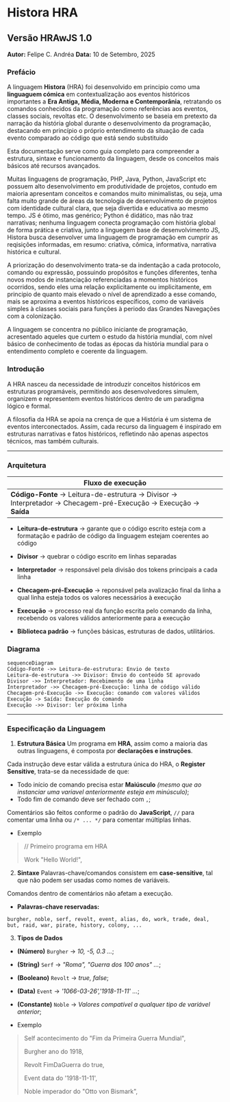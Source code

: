 # Histora HRA
## Versão HRAwJS 1.0
**Autor:** Felipe C. Andréa
**Data:** 10 de Setembro, 2025

### Prefácio
A linguagem **Histora** (HRA) foi desenvolvido em principio como uma **linguaguem cómica** em contextualização aos eventos históricos importantes 
a **Era Antiga, Média, Moderna e Contemporânia**, 
retratando os comandos conhecidos da programação como referências aos eventos, classes sociais, revoltas etc. O desenvolvimento se baseia 
em pretexto da narração da história global durante o desenvolvimento da programação, destacando em princípio o próprio entendimento da situação
de cada evento comparado ao código que está sendo substituido

Esta documentação serve como guia completo para compreender a estrutura, sintaxe e funcionamento da linguagem, desde os conceitos mais básicos até recursos avançados.

Muitas linguagens de programação, PHP, Java, Python, JavaScript etc possuem alto desenvolvimento em produtividade de projetos, contudo em maioria apresentam conceitos e comandos muito minimalistas, ou seja, uma falta muito grande de áreas da tecnologia de desenvolvimento de projetos com identidade cultural clara, que seja divertida e educativa ao mesmo tempo. JS é ótimo, mas genérico; Python é didático, mas não traz narrativas; nenhuma linguagem conecta programação com história global de forma prática e criativa, junto a linguegem base de desenvolvimento JS, Histora busca desenvolver uma linguagem de programação em cumprir as reqisições informadas, em resumo: criativa, cômica, informativa, narrativa histórica e cultural.

A priorização do desenvolvimento trata-se da indentação a cada protocolo, comando ou expressão, possuindo propósitos e funções diferentes, tenha novos modos de instanciação referenciadas a momentos históricos ocorridos, sendo eles uma relação explicitamente ou implicitamente, em principio de quanto mais elevado o nível de aprendizado a esse comando, mais se aproxima a eventos históricos específicos, como de variáveis simples à classes sociais para funções à periodo das Grandes Navegações com a colonização.

A linguagem se concentra no público iniciante de programação, acresentado aqueles que curtem o estudo da história mundial, com nível básico de conhecimento de todas as épocas da história mundial para o entendimento completo e coerente da linguagem.

### Introdução
A HRA nasceu da necessidade de introduzir conceitos históricos em estruturas programáveis, permitindo aos desenvolvedores simulem, organizem e representem eventos históricos dentro de um paradigma lógico e formal. 

A filosofia da HRA se apoia na crença de que a História é um sistema de eventos interconectados. Assim, cada recurso da linguagem é inspirado em estruturas narrativas e fatos históricos, refletindo não apenas aspectos técnicos, mas também culturais.

__________________

### Arquitetura


| Fluxo de execução |
|-------------------|
| **Código-Fonte** → Leitura-de-estrutura → Divisor → Interpretador → Checagem-pré-Execução → Execução → **Saída**|

* **Leitura-de-estrutura** → garante que o código escrito esteja com a formatação e padrão de código da linguagem estejam coerentes ao código

* **Divisor** → quebrar o código escrito em linhas separadas

* **Interpretador** → responsável pela divisão dos tokens principais a cada linha

* **Checagem-pré-Execução** → reponsável pela avalização final da linha a qual linha esteja todos os valores necessários à execução

* **Execução** → processo real da função escrita pelo comando da linha, recebendo os valores válidos anteriormente para a execução

* **Biblioteca padrão** → funções básicas, estruturas de dados, utilitários.


### Diagrama

```mermaid
sequenceDiagram
Código-Fonte ->> Leitura-de-estrutura: Envio de texto
Leitura-de-estrutura ->> Divisor: Envio do conteúdo SE aprovado
Divisor ->> Interpretador: Recebimento de uma linha
Interpretador ->> Checagem-pré-Execução: linha de código válido
Checagem-pré-Execução ->> Execução: comando com valores válidos
Execução -> Saída: Execução do comando
Execução ->> Divisor: ler próxima linha

```

__________________

### Especificação da Linguagem

1. **Estrutura Básica**
Um programa em **HRA**, assim como a maioria das outras linguagens, é composta por **declarações e instruções**.

Cada instrução deve estar válida a estrutura única do HRA, o **Register Sensitive**, trata-se da necessidade de que:
* Todo início de comando precisa estar **Maiúsculo** *(mesmo que ao instanciar uma variavel anteriormente esteja em minúsculo)*;
* Todo fim de comando deve ser fechado com `,`;

Comentários são feitos conforme o padrão do **JavaScript**, `//` para comentar uma linha ou `/* ... */` para comentar múltiplas linhas.

* Exemplo
> // Primeiro programa em HRA
> 
> Work "Hello World!",

2. **Sintaxe**
Palavras-chave/comandos consistem em **case-sensitive**, tal que não podem ser usadas como nomes de variáveis.

Comandos dentro de comentários não afetam a execução.

* **Palavras-chave reservadas:**

`burgher, noble, serf, revolt, event, alias, do, work, trade, deal, but, raid, war, pirate, history, colony, ... `

3. **Tipos de Dados**

* **(Número)** `Burgher` → *10, -5, 0.3 ...*;
* **(String)** `Serf` → *"Roma", "Guerra dos 100 anos" ...*;
* **(Booleano)** `Revolt` → *true, false*;
* **(Data)** `Event` → *'1066-03-26','1918-11-11' ...*;
* **(Constante)** `Noble` → *Valores compatível a qualquer tipo de variável anterior*;

* Exemplo
> Self acontecimento do "Fim da Primeira Guerra Mundial",
> 
> Burgher ano do 1918,
> 
> Revolt FimDaGuerra do true,
> 
> Event data do '1918-11-11',
> 
> Noble imperador do "Otto von Bismark",
